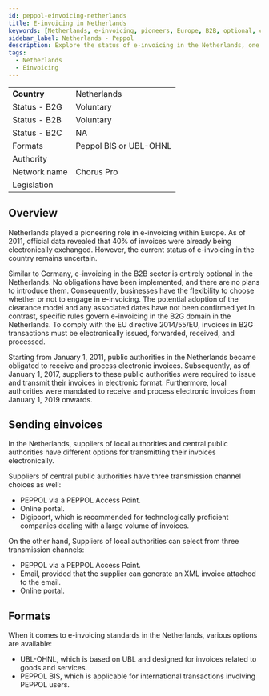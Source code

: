 ```yaml
---
id: peppol-einvoicing-netherlands
title: E-invoicing in Netherlands 
keywords: [Netherlands, e-invoicing, pioneers, Europe, B2B, optional, clearance model, B2G, EU directive, electronic invoices, public authorities, suppliers, local authorities.]
sidebar_label: Netherlands - Peppol
description: Explore the status of e-invoicing in the Netherlands, one of the pioneers in Europe. While B2B e-invoicing remains optional without any obligation, the situation differs for B2G transactions, where compliance with EU directive 2014/55/EU mandates electronic issuance, forwarding, receipt, and processing of invoices. Discover the timeline of obligations for public authorities and their suppliers, along with the recent inclusion of local authorities in the electronic invoicing system. Stay informed about the evolving landscape of e-invoicing in the Netherlands.
tags:
  - Netherlands
  - Einvoicing
---
```


<table  >
    <tr>
      <td align="left"><b>Country</b></td>
        <td align="left">Netherlands</td>
    </tr>
    <tr>
        <td align="Left">Status - B2G</td>
        <td align="left">Voluntary</td>
    </tr>
  <tr>
        <td align="Left">Status - B2B</td>
        <td align="left">Voluntary</td>
    </tr>
  <tr>
        <td align="Left">Status - B2C</td>
        <td align="left">NA</td>
    </tr>
  <tr>
        <td align="left">Formats</td>
        <td align="left">Peppol BIS or UBL-OHNL</td>
    </tr>
  <tr>
        <td align="left">Authority</td>
        <td align="left"></td>
    </tr>
  <tr>
        <td align="left">Network name</td>
        <td align="left">Chorus Pro</td>
 </tr>
  <tr>
        <td align="left">Legislation</td>
        <td align="left"></td>
 </tr>
</table>

## Overview

Netherlands played a pioneering role in e-invoicing within Europe. As of 2011, official data revealed that 40% of invoices were already being electronically exchanged. However, the current status of e-invoicing in the country remains uncertain.

Similar to Germany, e-invoicing in the B2B sector is entirely optional in the Netherlands. No obligations have been implemented, and there are no plans to introduce them. Consequently, businesses have the flexibility to choose whether or not to engage in e-invoicing. The potential adoption of the clearance model and any associated dates have not been confirmed yet.In contrast, specific rules govern e-invoicing in the B2G domain in the Netherlands. To comply with the EU directive 2014/55/EU, invoices in B2G transactions must be electronically issued, forwarded, received, and processed.

Starting from January 1, 2011, public authorities in the Netherlands became obligated to receive and process electronic invoices. Subsequently, as of January 1, 2017, suppliers to these public authorities were required to issue and transmit their invoices in electronic format. Furthermore, local authorities were mandated to receive and process electronic invoices from January 1, 2019 onwards.

## Sending einvoices
In the Netherlands, suppliers of local authorities and central public authorities have different options for transmitting their invoices electronically.

Suppliers of central public authorities have three transmission channel choices as well:
* PEPPOL via a PEPPOL Access Point.
* Online portal.
* Digipoort, which is recommended for technologically proficient companies dealing with a large volume of invoices.

On the other hand, Suppliers of local authorities can select from three transmission channels:
* PEPPOL via a PEPPOL Access Point.
* Email, provided that the supplier can generate an XML invoice attached to the email.
* Online portal.

## Formats

When it comes to e-invoicing standards in the Netherlands, various options are available:
* UBL-OHNL, which is based on UBL and designed for invoices related to goods and services.
* PEPPOL BIS, which is applicable for international transactions involving PEPPOL users.

